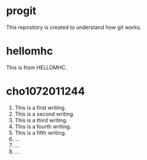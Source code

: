 # progit
This repository is created to understand how git works.

# hellomhc
This is from HELLOMHC.

# cho1072011244
1. This is a first writing.
2. This is a second writing.
3. This is a third writing.
4. This is a fourth writing.
5. This is a fifth writing.
6. ...
7. ...
8. ...
